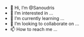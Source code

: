 - 👋 Hi, I’m @Sanoudris
- 👀 I’m interested in ...
- 🌱 I’m currently learning ...
- 💞️ I’m looking to collaborate on ...
- 📫 How to reach me ...

<!---
Sanoudris/Sanoudris is a ✨ special ✨ repository because its `README.md` (this file) appears on your GitHub profile.
You can click the Preview link to take a look at your changes.
--->
